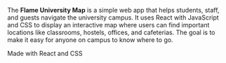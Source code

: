The **Flame University Map** is a simple web app that helps students, staff, and guests navigate the university campus. It uses React with JavaScript and CSS to display an interactive map where users can find important locations like classrooms, hostels, offices, and cafeterias. The goal is to make it easy for anyone on campus to know where to go.

Made with React and CSS
